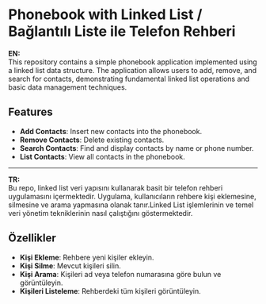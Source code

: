 # Phonebook with Linked List / Bağlantılı Liste ile Telefon Rehberi

**EN:**  
This repository contains a simple phonebook application implemented using a linked list data structure. The application allows users to add, remove, and search for contacts, demonstrating fundamental linked list operations and basic data management techniques.

## Features

- **Add Contacts**: Insert new contacts into the phonebook.
- **Remove Contacts**: Delete existing contacts.
- **Search Contacts**: Find and display contacts by name or phone number.
- **List Contacts**: View all contacts in the phonebook.

---

**TR:**  
Bu repo, linked list veri yapısını kullanarak basit bir telefon rehberi uygulamasını içermektedir. Uygulama, kullanıcıların rehbere kişi eklemesine, silmesine ve arama yapmasına olanak tanır.Linked List işlemlerinin ve temel veri yönetim tekniklerinin nasıl çalıştığını göstermektedir.

## Özellikler

- **Kişi Ekleme**: Rehbere yeni kişiler ekleyin.
- **Kişi Silme**: Mevcut kişileri silin.
- **Kişi Arama**: Kişileri ad veya telefon numarasına göre bulun ve görüntüleyin.
- **Kişileri Listeleme**: Rehberdeki tüm kişileri görüntüleyin.
